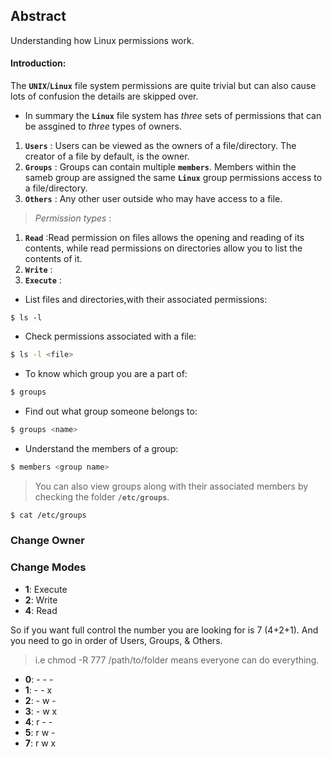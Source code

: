 
## Abstract
Understanding how Linux permissions work.

#### Introduction:
The **`UNIX`**/**`Linux`** file system permissions are quite trivial but can also cause lots of confusion the details are skipped over.
- In summary the **`Linux`** file system has *three* sets of permissions that can be assgined to *three* types of owners.


1. **`Users`** : 
   Users can be viewed as the owners of a file/directory. The creator of a file by default, is the owner.
2. **`Groups`** :
   Groups can contain multiple **`members`**. Members within the sameb group are assigned the same **`Linux`** group permissions access to a file/directory.
3. **`Others`** :
   Any other user outside who may have access to a file.
> *Permission types* :
1. **`Read`** :Read permission on files allows the opening and reading of its contents, while read permissions on directories allow you to list the contents of it.
2. **`Write`** :
3. **`Execute`** : 

- List files and directories,with their associated permissions:
```
$ ls -l 
```
- Check permissions associated with a file:
```bash
$ ls -l <file>
```
-  To know which group you are a part of:
```bash
$ groups 
```
- Find out what group someone belongs to:
```bash
$ groups <name>
```
- Understand the members of a group:
```bash
$ members <group name>
```
> You can also view groups along with their associated members by checking the folder **`/etc/groups`**.
```bash
$ cat /etc/groups
```

### Change Owner

### Change Modes

- **1**: Execute
- **2**: Write
- **4**: Read

So if you want full control the number you are looking for is 7 (4+2+1).
And you need to go in order of Users, Groups, & Others.
> i.e chmod -R 777 /path/to/folder means everyone can do everything.
- **0**: - - -
- **1**: - - x
- **2**: - w - 
- **3**: - w x
- **4**: r - - 
- **5**: r w -
- **7**: r w x


 



